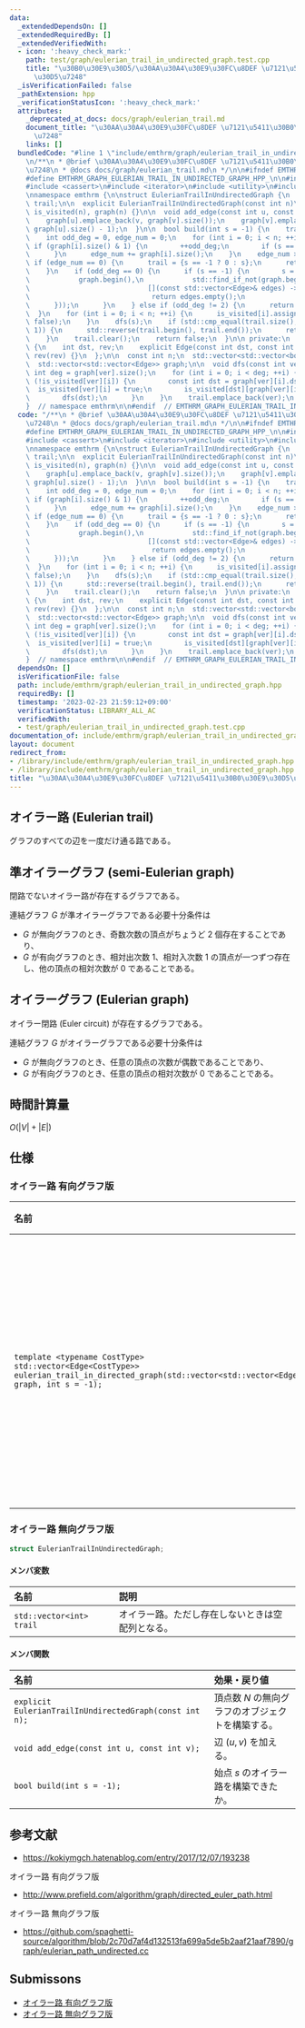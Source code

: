 ```yaml
---
data:
  _extendedDependsOn: []
  _extendedRequiredBy: []
  _extendedVerifiedWith:
  - icon: ':heavy_check_mark:'
    path: test/graph/eulerian_trail_in_undirected_graph.test.cpp
    title: "\u30B0\u30E9\u30D5/\u30AA\u30A4\u30E9\u30FC\u8DEF \u7121\u5411\u30B0\u30E9\
      \u30D5\u7248"
  _isVerificationFailed: false
  _pathExtension: hpp
  _verificationStatusIcon: ':heavy_check_mark:'
  attributes:
    _deprecated_at_docs: docs/graph/eulerian_trail.md
    document_title: "\u30AA\u30A4\u30E9\u30FC\u8DEF \u7121\u5411\u30B0\u30E9\u30D5\
      \u7248"
    links: []
  bundledCode: "#line 1 \"include/emthrm/graph/eulerian_trail_in_undirected_graph.hpp\"\
    \n/**\n * @brief \u30AA\u30A4\u30E9\u30FC\u8DEF \u7121\u5411\u30B0\u30E9\u30D5\
    \u7248\n * @docs docs/graph/eulerian_trail.md\n */\n\n#ifndef EMTHRM_GRAPH_EULERIAN_TRAIL_IN_UNDIRECTED_GRAPH_HPP_\n\
    #define EMTHRM_GRAPH_EULERIAN_TRAIL_IN_UNDIRECTED_GRAPH_HPP_\n\n#include <algorithm>\n\
    #include <cassert>\n#include <iterator>\n#include <utility>\n#include <vector>\n\
    \nnamespace emthrm {\n\nstruct EulerianTrailInUndirectedGraph {\n  std::vector<int>\
    \ trail;\n\n  explicit EulerianTrailInUndirectedGraph(const int n)\n      : n(n),\
    \ is_visited(n), graph(n) {}\n\n  void add_edge(const int u, const int v) {\n\
    \    graph[u].emplace_back(v, graph[v].size());\n    graph[v].emplace_back(u,\
    \ graph[u].size() - 1);\n  }\n\n  bool build(int s = -1) {\n    trail.clear();\n\
    \    int odd_deg = 0, edge_num = 0;\n    for (int i = 0; i < n; ++i) {\n     \
    \ if (graph[i].size() & 1) {\n        ++odd_deg;\n        if (s == -1) s = i;\n\
    \      }\n      edge_num += graph[i].size();\n    }\n    edge_num >>= 1;\n   \
    \ if (edge_num == 0) {\n      trail = {s == -1 ? 0 : s};\n      return true;\n\
    \    }\n    if (odd_deg == 0) {\n      if (s == -1) {\n        s = std::distance(\n\
    \            graph.begin(),\n            std::find_if_not(graph.begin(), graph.end(),\n\
    \                             [](const std::vector<Edge>& edges) -> bool {\n \
    \                              return edges.empty();\n                       \
    \      }));\n      }\n    } else if (odd_deg != 2) {\n      return false;\n  \
    \  }\n    for (int i = 0; i < n; ++i) {\n      is_visited[i].assign(graph[i].size(),\
    \ false);\n    }\n    dfs(s);\n    if (std::cmp_equal(trail.size(), edge_num +\
    \ 1)) {\n      std::reverse(trail.begin(), trail.end());\n      return true;\n\
    \    }\n    trail.clear();\n    return false;\n  }\n\n private:\n  struct Edge\
    \ {\n    int dst, rev;\n    explicit Edge(const int dst, const int rev) : dst(dst),\
    \ rev(rev) {}\n  };\n\n  const int n;\n  std::vector<std::vector<bool>> is_visited;\n\
    \  std::vector<std::vector<Edge>> graph;\n\n  void dfs(const int ver) {\n    const\
    \ int deg = graph[ver].size();\n    for (int i = 0; i < deg; ++i) {\n      if\
    \ (!is_visited[ver][i]) {\n        const int dst = graph[ver][i].dst;\n      \
    \  is_visited[ver][i] = true;\n        is_visited[dst][graph[ver][i].rev] = true;\n\
    \        dfs(dst);\n      }\n    }\n    trail.emplace_back(ver);\n  }\n};\n\n\
    }  // namespace emthrm\n\n#endif  // EMTHRM_GRAPH_EULERIAN_TRAIL_IN_UNDIRECTED_GRAPH_HPP_\n"
  code: "/**\n * @brief \u30AA\u30A4\u30E9\u30FC\u8DEF \u7121\u5411\u30B0\u30E9\u30D5\
    \u7248\n * @docs docs/graph/eulerian_trail.md\n */\n\n#ifndef EMTHRM_GRAPH_EULERIAN_TRAIL_IN_UNDIRECTED_GRAPH_HPP_\n\
    #define EMTHRM_GRAPH_EULERIAN_TRAIL_IN_UNDIRECTED_GRAPH_HPP_\n\n#include <algorithm>\n\
    #include <cassert>\n#include <iterator>\n#include <utility>\n#include <vector>\n\
    \nnamespace emthrm {\n\nstruct EulerianTrailInUndirectedGraph {\n  std::vector<int>\
    \ trail;\n\n  explicit EulerianTrailInUndirectedGraph(const int n)\n      : n(n),\
    \ is_visited(n), graph(n) {}\n\n  void add_edge(const int u, const int v) {\n\
    \    graph[u].emplace_back(v, graph[v].size());\n    graph[v].emplace_back(u,\
    \ graph[u].size() - 1);\n  }\n\n  bool build(int s = -1) {\n    trail.clear();\n\
    \    int odd_deg = 0, edge_num = 0;\n    for (int i = 0; i < n; ++i) {\n     \
    \ if (graph[i].size() & 1) {\n        ++odd_deg;\n        if (s == -1) s = i;\n\
    \      }\n      edge_num += graph[i].size();\n    }\n    edge_num >>= 1;\n   \
    \ if (edge_num == 0) {\n      trail = {s == -1 ? 0 : s};\n      return true;\n\
    \    }\n    if (odd_deg == 0) {\n      if (s == -1) {\n        s = std::distance(\n\
    \            graph.begin(),\n            std::find_if_not(graph.begin(), graph.end(),\n\
    \                             [](const std::vector<Edge>& edges) -> bool {\n \
    \                              return edges.empty();\n                       \
    \      }));\n      }\n    } else if (odd_deg != 2) {\n      return false;\n  \
    \  }\n    for (int i = 0; i < n; ++i) {\n      is_visited[i].assign(graph[i].size(),\
    \ false);\n    }\n    dfs(s);\n    if (std::cmp_equal(trail.size(), edge_num +\
    \ 1)) {\n      std::reverse(trail.begin(), trail.end());\n      return true;\n\
    \    }\n    trail.clear();\n    return false;\n  }\n\n private:\n  struct Edge\
    \ {\n    int dst, rev;\n    explicit Edge(const int dst, const int rev) : dst(dst),\
    \ rev(rev) {}\n  };\n\n  const int n;\n  std::vector<std::vector<bool>> is_visited;\n\
    \  std::vector<std::vector<Edge>> graph;\n\n  void dfs(const int ver) {\n    const\
    \ int deg = graph[ver].size();\n    for (int i = 0; i < deg; ++i) {\n      if\
    \ (!is_visited[ver][i]) {\n        const int dst = graph[ver][i].dst;\n      \
    \  is_visited[ver][i] = true;\n        is_visited[dst][graph[ver][i].rev] = true;\n\
    \        dfs(dst);\n      }\n    }\n    trail.emplace_back(ver);\n  }\n};\n\n\
    }  // namespace emthrm\n\n#endif  // EMTHRM_GRAPH_EULERIAN_TRAIL_IN_UNDIRECTED_GRAPH_HPP_\n"
  dependsOn: []
  isVerificationFile: false
  path: include/emthrm/graph/eulerian_trail_in_undirected_graph.hpp
  requiredBy: []
  timestamp: '2023-02-23 21:59:12+09:00'
  verificationStatus: LIBRARY_ALL_AC
  verifiedWith:
  - test/graph/eulerian_trail_in_undirected_graph.test.cpp
documentation_of: include/emthrm/graph/eulerian_trail_in_undirected_graph.hpp
layout: document
redirect_from:
- /library/include/emthrm/graph/eulerian_trail_in_undirected_graph.hpp
- /library/include/emthrm/graph/eulerian_trail_in_undirected_graph.hpp.html
title: "\u30AA\u30A4\u30E9\u30FC\u8DEF \u7121\u5411\u30B0\u30E9\u30D5\u7248"
---
```

## オイラー路 (Eulerian trail)

グラフのすべての辺を一度だけ通る路である。


## 準オイラーグラフ (semi-Eulerian graph)

閉路でないオイラー路が存在するグラフである。

連結グラフ $G$ が準オイラーグラフである必要十分条件は
- $G$ が無向グラフのとき、奇数次数の頂点がちょうど $2$ 個存在することであり、
- $G$ が有向グラフのとき、相対出次数 $1$、相対入次数 $1$ の頂点が一つずつ存在し、他の頂点の相対次数が $0$ であることである。


## オイラーグラフ (Eulerian graph)

オイラー閉路 (Euler circuit) が存在するグラフである。

連結グラフ $G$ がオイラーグラフである必要十分条件は
- $G$ が無向グラフのとき、任意の頂点の次数が偶数であることであり、
- $G$ が有向グラフのとき、任意の頂点の相対次数が $0$ であることである。


## 時間計算量

$O(\lvert V \rvert + \lvert E \rvert)$


## 仕様

### オイラー路 有向グラフ版

|名前|戻り値|
|:--|:--|
|`template <typename CostType>`<br>`std::vector<Edge<CostType>> eulerian_trail_in_directed_graph(std::vector<std::vector<Edge<CostType>>> graph, int s = -1);`|有向グラフ $\mathrm{graph}$ における始点 $s$ のオイラー路。ただし存在しないときは空配列を返す。|


### オイラー路 無向グラフ版

```cpp
struct EulerianTrailInUndirectedGraph;
```

#### メンバ変数

|名前|説明|
|:--|:--|
|`std::vector<int> trail`|オイラー路。ただし存在しないときは空配列となる。|

#### メンバ関数

|名前|効果・戻り値|
|:--|:--|
|`explicit EulerianTrailInUndirectedGraph(const int n);`|頂点数 $N$ の無向グラフのオブジェクトを構築する。|
|`void add_edge(const int u, const int v);`|辺 $(u, v)$ を加える。|
|`bool build(int s = -1);`|始点 $s$ のオイラー路を構築できたか。|


## 参考文献

- https://kokiymgch.hatenablog.com/entry/2017/12/07/193238

オイラー路 有向グラフ版
- http://www.prefield.com/algorithm/graph/directed_euler_path.html

オイラー路 無向グラフ版
- https://github.com/spaghetti-source/algorithm/blob/2c70d7af4d132513fa699a5de5b2aaf21aaf7890/graph/eulerian_path_undirected.cc


## Submissons

- [オイラー路 有向グラフ版](https://onlinejudge.u-aizu.ac.jp/solutions/problem/0225/review/4082901/emthrm/C++14)
- [オイラー路 無向グラフ版](https://yukicoder.me/submissions/701541)
